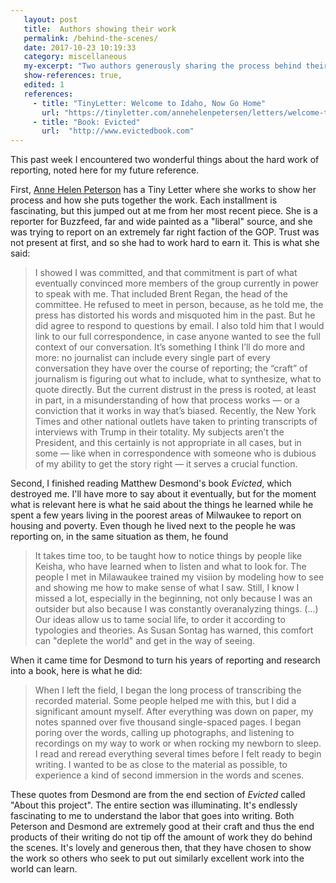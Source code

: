 ```yaml
---
   layout: post
   title:  Authors showing their work
   permalink: /behind-the-scenes/
   date: 2017-10-23 10:19:33
   category: miscellaneous
   my-excerpt: "Two authors generously sharing the process behind their work."
   show-references: true,
   edited: 1
   references:
     - title: "TinyLetter: Welcome to Idaho, Now Go Home"
       url: "https://tinyletter.com/annehelenpetersen/letters/welcome-to-idaho-now-go-home"
     - title: "Book: Evicted"
       url:  "http://www.evictedbook.com"
---
```


 This past week I encountered two wonderful things about the hard work of reporting, noted here for my future reference.

 First, [Anne Helen Peterson](https://twitter.com/annehelen) has a Tiny Letter where she works to show her process and how she puts together the work. Each installment is fascinating, but this jumped out at me from her most recent piece. She is a reporter for Buzzfeed, far and wide painted as a "liberal" source, and she was trying to report on an extremely far right faction of the GOP. Trust was not present at first, and so she had to work hard to earn it. This is what she said:

 > I showed I was committed, and that commitment is part of what eventually convinced more members of the group currently in power to speak with me. That included Brent Regan, the head of the committee. He refused to meet in person, because, as he told me, the press has distorted his words and misquoted him in the past. But he did agree to respond to questions by email. I also told him that I would link to our full correspondence, in case anyone wanted to see the full context of our conversation. It’s something I think I’ll do more and more: no journalist can include every single part of every conversation they have over the course of reporting; the “craft” of journalism is figuring out what to include, what to synthesize, what to quote directly. But the current distrust in the press is rooted, at least in part, in a misunderstanding of how that process works — or a conviction that it works in way that’s biased. Recently, the New York Times and other national outlets have taken to printing transcripts of interviews with Trump in their totality. My subjects aren’t the President, and this certainly is not appropriate in all cases, but in some — like when in correspondence with someone who is dubious of my ability to get the story right — it serves a crucial function.

Second, I finished reading Matthew Desmond's book _Evicted_, which destroyed me. I'll have more to say about it eventually, but for the moment what is relevant here is what he said about the things he learned while he spent a few years living in the poorest areas of Milwaukee to report on housing and poverty. Even though he lived next to the people he was reporting on, in the same situation as them, he found

> It takes time too, to be taught how to notice things by people like Keisha, who have learned when to listen and what to look for. The people I met in Milawaukee trained my visiion by modeling how to see and showing me how to make sense of what I saw. Still, I know I missed a lot, especially in the beginning, not only because I was an outsider but also because I was constantly overanalyzing things. (...) Our ideas allow us to tame social life, to order it according to typologies and theories. As Susan Sontag has warned, this comfort can "deplete the world" and get in the way of seeing.

When it came time for Desmond to turn his years of reporting and research into a book, here is what he did:

> When I left the field, I began the long process of transcribing the recorded material. Some people helped me with this, but I did a significant amount myself. After everything was down on paper, my notes spanned over five thousand single-spaced pages. I began poring over the words, calling up photographs, and listening to recordings on my way to work or when rocking my newborn to sleep. I read and reread everything several times before I felt ready to begin writing. I wanted to be as close to the material as possible, to experience a kind of second immersion in the words and scenes.

These quotes from Desmond are from the end section of _Evicted_ called "About this project". The entire section was illuminating. It's endlessly fascinating to me to understand the labor that goes into writing. Both Peterson and Desmond are extremely good at their craft and thus the end products of their writing do not tip off the amount of work they do behind the scenes. It's lovely and generous then, that they have chosen to show the work so others who seek to put out similarly excellent work into the world can learn.
